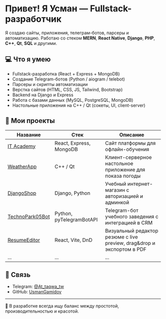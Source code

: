 # Привет! Я Усман — Fullstack-разработчик

Я создаю сайты, приложения, телеграм-ботов, парсеры и автоматизацию. Работаю со стеком **MERN**, **React Native**, **Django**, **PHP**, **C++**, **Qt**, **SQL** и другими.

## 💻 Что я умею

- Fullstack-разработка (React + Express + MongoDB)
- Создание Telegram-ботов (Python / aiogram / telebot)
- Парсеры и скрипты автоматизации
- Верстка сайтов (HTML, CSS, JS, Tailwind, Bootstrap)
- Backend на Django и Express
- Работа с базами данных (MySQL, PostgreSQL, MongoDB)
- Настольные приложения на C++ / Qt (сокеты, UI, client-server)

## 📂 Мои проекты

| Название | Стек | Описание |
|----------|------|----------|
| [IT Academy](https://github.com/UsmanGamidov/Site-It-Academy) | React, Express, MongoDB | Сайт платформы для офлайн-обучения |
| [WeatherApp](https://github.com/UsmanGamidov/WeatherMonitorApp) | C++ / Qt | Клиент-серверное настольное приложение для показа погоды |
| [DjangoShop](https://github.com/UsmanGamidov/shop) | Django, Python | Учебный интернет-магазин с авторизацией и админкой |
| [TechnoPark05Bot](https://github.com/UsmanGamidov/tg_technopark) | Python, pyTelegramBotAPI | Telegram-бот учебного заведения с интеграцией в CRM |
| [ResumeEditor](https://github.com/UsmanGamidov/resume_editor) | React, Vite, DnD | Визуальный редактор резюме с live preview, drag&drop и экспортом в PDF |
| ... | ... | ... |

## 🔗 Связь

- Telegram: [@At_taqwa_tw](https://t.me/At_taqwa_tw)
- GitHub: [UsmanGamidov](https://github.com/UsmanGamidov)

---

📌 В разработке всегда ищу баланс между простотой, производительностью и красотой.
